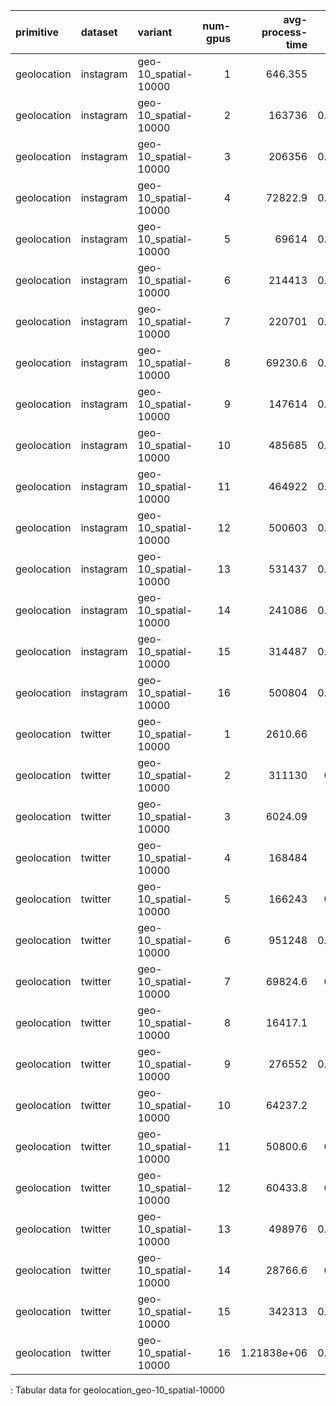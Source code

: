 | primitive   | dataset   | variant              |   num-gpus |   avg-process-time |    speedup |
|:------------|:----------|:---------------------|-----------:|-------------------:|-----------:|
| geolocation | instagram | geo-10_spatial-10000 |          1 |      646.355       | 1          |
| geolocation | instagram | geo-10_spatial-10000 |          2 |   163736           | 0.00394754 |
| geolocation | instagram | geo-10_spatial-10000 |          3 |   206356           | 0.00313223 |
| geolocation | instagram | geo-10_spatial-10000 |          4 |    72822.9         | 0.00887571 |
| geolocation | instagram | geo-10_spatial-10000 |          5 |    69614           | 0.00928485 |
| geolocation | instagram | geo-10_spatial-10000 |          6 |   214413           | 0.00301454 |
| geolocation | instagram | geo-10_spatial-10000 |          7 |   220701           | 0.00292864 |
| geolocation | instagram | geo-10_spatial-10000 |          8 |    69230.6         | 0.00933626 |
| geolocation | instagram | geo-10_spatial-10000 |          9 |   147614           | 0.00437868 |
| geolocation | instagram | geo-10_spatial-10000 |         10 |   485685           | 0.00133081 |
| geolocation | instagram | geo-10_spatial-10000 |         11 |   464922           | 0.00139024 |
| geolocation | instagram | geo-10_spatial-10000 |         12 |   500603           | 0.00129115 |
| geolocation | instagram | geo-10_spatial-10000 |         13 |   531437           | 0.00121624 |
| geolocation | instagram | geo-10_spatial-10000 |         14 |   241086           | 0.00268101 |
| geolocation | instagram | geo-10_spatial-10000 |         15 |   314487           | 0.00205527 |
| geolocation | instagram | geo-10_spatial-10000 |         16 |   500804           | 0.00129064 |
| geolocation | twitter   | geo-10_spatial-10000 |          1 |     2610.66        | 1          |
| geolocation | twitter   | geo-10_spatial-10000 |          2 |   311130           | 0.0083909  |
| geolocation | twitter   | geo-10_spatial-10000 |          3 |     6024.09        | 0.433371   |
| geolocation | twitter   | geo-10_spatial-10000 |          4 |   168484           | 0.015495   |
| geolocation | twitter   | geo-10_spatial-10000 |          5 |   166243           | 0.0157039  |
| geolocation | twitter   | geo-10_spatial-10000 |          6 |   951248           | 0.00274446 |
| geolocation | twitter   | geo-10_spatial-10000 |          7 |    69824.6         | 0.0373889  |
| geolocation | twitter   | geo-10_spatial-10000 |          8 |    16417.1         | 0.159021   |
| geolocation | twitter   | geo-10_spatial-10000 |          9 |   276552           | 0.00944005 |
| geolocation | twitter   | geo-10_spatial-10000 |         10 |    64237.2         | 0.040641   |
| geolocation | twitter   | geo-10_spatial-10000 |         11 |    50800.6         | 0.0513904  |
| geolocation | twitter   | geo-10_spatial-10000 |         12 |    60433.8         | 0.0431987  |
| geolocation | twitter   | geo-10_spatial-10000 |         13 |   498976           | 0.00523204 |
| geolocation | twitter   | geo-10_spatial-10000 |         14 |    28766.6         | 0.0907532  |
| geolocation | twitter   | geo-10_spatial-10000 |         15 |   342313           | 0.00762654 |
| geolocation | twitter   | geo-10_spatial-10000 |         16 |        1.21838e+06 | 0.00214273 |

: Tabular data for geolocation_geo-10_spatial-10000